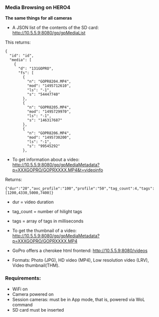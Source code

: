 ### Media Browsing on HERO4

**The same things for all cameras**

* A JSON list of the contents of the SD card: http://10.5.5.9:8080/gp/gpMediaList

This returns:

```
{
  "id": "id",
  "media": [
    {
      "d": "131GOPRO",
      "fs": [
        {
          "n": "GOPR8204.MP4",
          "mod": "1495712610",
          "ls": "-1",
          "s": "54447740"
        },
        {
          "n": "GOPR8205.MP4",
          "mod": "1495729970",
          "ls": "-1",
          "s": "146317687"
        },
        {
          "n": "GOPR8206.MP4",
          "mod": "1495730200",
          "ls": "-1",
          "s": "99545292"
        },
```
* To get information about a video: http://10.5.5.9:8080/gp/gpMediaMetadata?p=XXXGOPRO/GOPRXXXX.MP4&t=videoinfo

Returns:

```
{"dur":"20","avc_profile":"100","profile":"50","tag_count":4,"tags":[1200,4330,5000,7400]}

```

* dur = video duration
* tag_count = number of hilight tags
* tags = array of tags in milliseconds

* To get the thumbnail of a video: http://10.5.5.9:8080/gp/gpMediaMetadata?p=XXXGOPRO/GOPRXXXX.MP4

* GoPro offers a cherokee html frontend: http://10.5.5.9:8080/videos
* Formats: Photo (JPG), HD video (MP4), Low resolution video (LRV), Video thumbnail(THM).

### Requirements:

* WiFi on
* Camera powered on
* Session cameras: must be in App mode, that is, powered via WoL command
* SD card must be inserted

